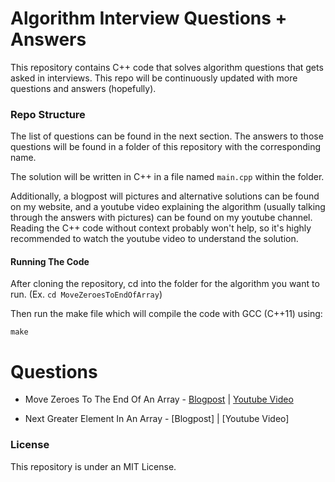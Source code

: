 # Algorithm Interview Questions + Answers

This repository contains C++ code that solves algorithm questions that gets asked in interviews. This repo will be continuously updated with more questions and answers (hopefully).

### Repo Structure

The list of questions can be found in the next section. The answers to those questions will be found in a folder of this repository with the corresponding name.

The solution will be written in C++ in a file named `main.cpp` within the folder.

Additionally, a blogpost will pictures and alternative solutions can be found on my website, and a youtube video explaining the algorithm (usually talking through the answers with pictures) can be found on my youtube channel. Reading the C++ code without context probably won't help, so it's highly recommended to watch the youtube video to understand the solution.

#### Running The Code

After cloning the repository, cd into the folder for the algorithm you want to run. 
(Ex. `cd MoveZeroesToEndOfArray`)

Then run the make file which will compile the code with GCC (C++11) using:

```
make
```

# Questions

- Move Zeroes To The End Of An Array - [Blogpost](https://www.srcmake.com/home/move-zeroes-to-end-of-array) | [Youtube Video](https://youtu.be/OrL7k-74g58)

- Next Greater Element In An Array - [Blogpost] | [Youtube Video]

### License

This repository is under an MIT License.